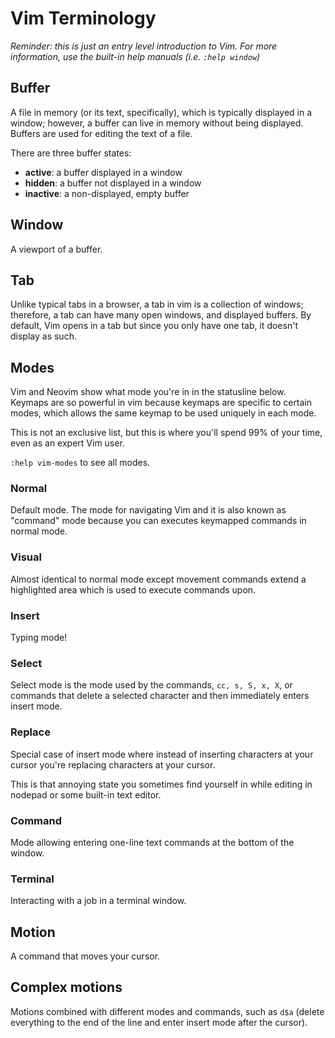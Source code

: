 # Vim Terminology

*Reminder: this is just an entry level introduction to Vim. For more information, use the built-in help manuals (i.e. `:help window`)*

## Buffer

A file in memory (or its text, specifically), which is typically displayed in a window; however, a buffer can live in memory without being displayed. Buffers are used for editing the text of a file.

There are three buffer states:

- **active**: a buffer displayed in a window
- **hidden**: a buffer not displayed in a window
- **inactive**: a non-displayed, empty buffer

## Window

A viewport of a buffer.

## Tab

Unlike typical tabs in a browser, a tab in vim is a collection of windows; therefore, a tab can have many open windows, and displayed buffers. By default, Vim opens in a tab but since you only have one tab, it doesn't display as such.

## Modes

Vim and Neovim show what mode you're in in the statusline below. Keymaps are so powerful in vim because keymaps are specific to certain modes, which allows the same keymap to be used uniquely in each mode.

This is not an exclusive list, but this is where you'll spend 99% of your time, even as an expert Vim user.

`:help vim-modes` to see all modes.

### Normal

Default mode. The mode for navigating Vim and it is also known as "command" mode because you can executes keymapped commands in normal mode.

### Visual

Almost identical to normal mode except movement commands extend a highlighted area which is used to execute commands upon.

### Insert

Typing mode!

### Select

Select mode is the mode used by the commands, `cc, s, S, x, X`, or commands that delete a selected character and then immediately enters insert mode.

### Replace

Special case of insert mode where instead of inserting characters at your cursor you're replacing characters at your cursor. 

This is that annoying state you sometimes find yourself in while editing in nodepad or some built-in text editor.

### Command

Mode allowing entering one-line text commands at the bottom of the window.

### Terminal

Interacting with a job in a terminal window.

## Motion

A command that moves your cursor.

## Complex motions

Motions combined with different modes and commands, such as `d$a` (delete everything to the end of the line and enter insert mode after the cursor).
